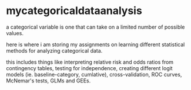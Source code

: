 # mycategoricaldataanalysis
a categorical variable is one that can take on a limited number of possible values. 

here is where i am storing my assignments on learning different statistical methods for analyzing categorical data. 

this includes things like interpreting relative risk and odds ratios from contingency tables, testing for independence, 
creating different logit models (ie. baseline-category, cumlative), cross-validation, ROC curves, McNemar's tests, GLMs and GEEs. 

